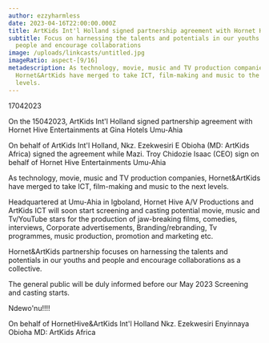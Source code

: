 ```yaml
---
author: ezzyharmless
date: 2023-04-16T22:00:00.000Z
title: ArtKids Int'l Holland signed partnership agreement with Hornet Hive
subtitle: Focus on harnessing the talents and potentials in our youths and
  people and encourage collaborations
image: /uploads/linkcasts/untitled.jpg
imageRatio: aspect-[9/16]
metadescription: As technology, movie, music and TV production companies,
  Hornet&ArtKids have merged to take ICT, film-making and music to the next
  levels.
---
```

17042023

On the 15042023, ArtKids Int'l Holland signed partnership agreement with Hornet Hive Entertainments at Gina Hotels Umu-Ahia

On behalf of ArtKids Int'l Holland, Nkz. Ezekwesiri E Obioha (MD: ArtKids Africa) signed the agreement while Mazi. Troy Chidozie Isaac (CEO) sign on behalf of Hornet Hive Entertainments Umu-Ahia

As technology, movie, music and TV production companies, Hornet&ArtKids have merged to take ICT, film-making and music to the next levels.

Headquartered at Umu-Ahia in Igboland, Hornet Hive A/V Productions and ArtKids ICT will soon start screening and casting potential movie, music and Tv/YouTube stars for the production of jaw-breaking films, comedies, interviews, Corporate advertisements, Branding/rebranding, Tv programmes, music production, promotion and marketing etc.

Hornet&ArtKids partnership focuses on harnessing the talents and potentials in our youths and people and encourage collaborations as a collective.

The general public will be duly informed before our May 2023 Screening and casting starts.

Ndewo'nu!!!!

On behalf of HornetHive&ArtKids Int'l Holland
Nkz. Ezekwesiri Enyinnaya Obioha
MD: ArtKids Africa